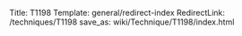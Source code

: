 Title: T1198
Template: general/redirect-index
RedirectLink: /techniques/T1198
save_as: wiki/Technique/T1198/index.html